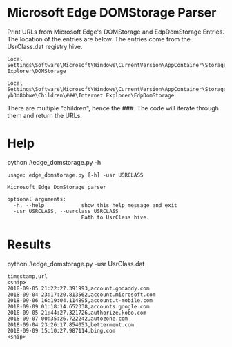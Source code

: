 # Microsoft Edge DOMStorage Parser

Print URLs from Microsoft Edge's DOMStorage and EdpDomStorage Entries. The location of the entries are below. The entries come from the UsrClass.dat registry hive.

    Local Settings\Software\Microsoft\Windows\CurrentVersion\AppContainer\Storage\microsoft.microsoftedge_8wekyb3d8bbwe\Children\###\Internet Explorer\DOMStorage

    Local Settings\Software\Microsoft\Windows\CurrentVersion\AppContainer\Storage\microsoft.microsoftedge_8wek yb3d8bbwe\Children\###\Internet Explorer\EdpDomStorage
    
There are multiple "children", hence the ###. The code will iterate through them and return the URLs.

# Help

python .\edge_domstorage.py -h

    usage: edge_domstorage.py [-h] -usr USRCLASS

    Microsoft Edge DomStorage parser
    
    optional arguments:
      -h, --help            show this help message and exit
      -usr USRCLASS, --usrclass USRCLASS
                            Path to UsrClass hive.
# Results

python .\edge_domstorage.py -usr UsrClass.dat

    timestamp,url
    <snip>
    2018-09-05 21:22:27.391993,account.godaddy.com
    2018-09-04 23:17:20.813562,account.microsoft.com
    2018-09-06 16:19:04.114895,account.t-mobile.com
    2018-09-09 01:18:14.652338,accounts.google.com
    2018-09-05 21:44:27.321726,authorize.kobo.com
    2018-09-07 00:35:26.722242,autozone.com
    2018-09-04 23:26:17.854053,betterment.com
    2018-09-09 15:10:27.987114,bing.com
    <snip>
